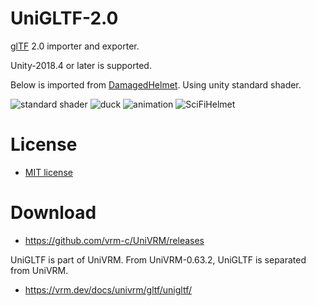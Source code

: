 # UniGLTF-2.0

[glTF](https://github.com/KhronosGroup/glTF) 2.0 importer and exporter.

Unity-2018.4 or later is supported.

Below is imported from [DamagedHelmet](https://github.com/KhronosGroup/glTF-Sample-Models/tree/master/2.0/DamagedHelmet). Using unity standard shader.

![standard shader](doc/pbr_to_standard.png)
![duck](doc/duck.png)
![animation](doc/animation.gif)
![SciFiHelmet](doc/SciFiHelmet.png)

# License

* [MIT license](LICENSE)

# Download

* https://github.com/vrm-c/UniVRM/releases

UniGLTF is part of UniVRM.
From UniVRM-0.63.2, UniGLTF is separated from UniVRM.

* https://vrm.dev/docs/univrm/gltf/unigltf/
